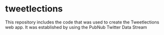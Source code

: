 # tweetlections
This repository includes the code that was used to create the Tweetlections web app. It was established by using the PubNub Twitter Data Stream
